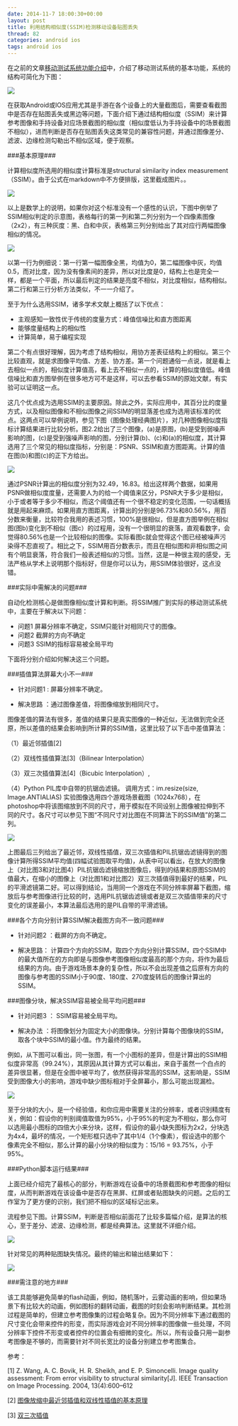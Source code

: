 ```yaml
---
date: 2014-11-7 18:00:30+00:00
layout: post
title: 利用结构相似度(SSIM)检测移动设备贴图丢失
thread: 82
categories: android ios
tags: android ios
---
```


在之前的文章[移动测试系统功能介绍](http://gitzx.github.io/mtl-system/)中，介绍了移动测试系统的基本功能，系统的结构可简化为下图：

![](/assets/blog_pic/mtl_struct.PNG)

在获取Android或IOS应用尤其是手游在各个设备上的大量截图后，需要查看截图中是否存在贴图丢失或黑边等问题，下面介绍下通过结构相似度（SSIM）来计算参考图像和手持设备对应场景截图的相似度（相似度低认为手持设备中的场景截图不相似），进而判断是否存在贴图丢失这类常见的兼容性问题，并通过图像差分、滤波、边缘检测勾勒出不相似区域，便于观察。

###基本原理###

计算相似度所选用的相似度计算标准是structural similarity  index measurement（SSIM）。由于公式在markdown中不方便排版，这里截成图片。。

![](/assets/blog_pic/formula_ssim.PNG)

以上是数学上的说明，如果你对这个标准没有一个感性的认识，下图中例举了SSIM相似判定的示意图，表格每行的第一列和第二列分别为一个四像素图像（2x2），有三种灰度：黑、白和中灰，表格第三列分别给出了其对应行两幅图像相似的情况。

![](/assets/blog_pic/compare_ssim.PNG)

以第一行为例细说：第一行第一幅图像全黑，均值为0，第二幅图像中灰，均值0.5，而对比度，因为没有像素间的差异，所以对比度是0，结构上也是完全一样，都是一个平面，所以最后判定的结果是亮度不相似，对比度相似，结构相似。第二行和第三行分析方法类似，不一一介绍了。

至于为什么选用SSIM，诸多学术文献上概括了以下优点：

- 主观感知一致性优于传统的度量方式：峰值信噪比和直方图距离
- 能够度量结构上的相似性
- 计算简单，易于编程实现

第二个有点很好理解，因为考虑了结构相似，用协方差表征结构上的相似。第三个比较直观，就是求图像平均值、方差、协方差。第一个问题通俗一点说，就是看上去相似一点的，相似度计算值高，看上去不相似一点的，计算的相似度值低。峰值信噪比和直方图举例在很多地方可不是这样，可以去参看SSIM的原始文献，有实验可以证明这一点。

这几个优点成为选用SSIM的主要原因。除此之外，实际应用中，其百分比的度量方式，以及相似图像和不相似图像之间SSIM的明显落差也成为选用该标准的优点。这两点可以举例说明，参见下图（图像处理经典图片），对几种图像相似度指标计算结果进行比较分析。图2.2给出了三个图像，(a)是原图，(b)是受到弱噪声影响的图，(c)是受到强噪声影响的图，分别计算(b)、(c)和(a)的相似度，其计算选用了三个常见的相似度指标，分别是：PSNR、SSIM和直方图距离。计算的值在图(b)和图(c)的正下方给出。

![](/assets/blog_pic/classic_pic_ssim.PNG)

通过PSNR计算出的相似度分别为32.49，16.83。给出这样两个数据，如果用PSNR做相似度度量，还需要人为的给一个阈值来区分，PSNR大于多少是相似，小于或者等于多少不相似，而这个阈值还有一个很不稳定的变化范围，一句话概括就是用起来麻烦。如果用直方图距离，计算出的分别是96.73%和80.56%，用百分数来衡量，比较符合我用的表述习惯，100%是很相似，但是直方图举例在相似图(图b)变化到不相似（图c）的过程用，没有一个很明显的衰落，直观看数字，会觉得80.56%也是一个比较相似的图像。实际看图c就会觉得这个图已经被噪声污染得不忍直视了。相比之下，SSIM用百分数表示，而且在相似图和非相似图之间有个明显衰落，符合我们一般表述相似的习惯。当然，这是一种很主观的感受，无法严格从学术上说明那个指标好，但是你可以认为，用SSIM体验很好，这点没错。

###实际中需解决的问题###

自动化检测核心是做图像相似度计算和判断。将SSIM推广到实际的移动测试系统中，主要在于解决以下问题：

- 问题1 屏幕分辨率不确定，SSIM只能针对相同尺寸的图像。
- 问题2 截屏的方向不确定
- 问题3 SSIM的指标容易被全局平均

下面将分别介绍如何解决这三个问题。

###插值算法屏幕大小不一###

- 针对问题1 : 屏幕分辨率不确定。

- 解决思路 ：通过图像差值，将图像缩放到相同尺寸。


图像差值的算法有很多，差值的结果只是真实图像的一种近似，无法做到完全还原，所以差值的结果会影响到所计算的SSIM值，这里比较了以下击中差值算法：

（1）最近邻插值[2]

（2）双线性插值算法[3]（Bilinear Interpolation）

（3）双三次插值算法[4]（Bicubic Interpolation）, 

（4）Python PIL库中自带的抗锯齿滤镜。
调用方式：im.resize(size, Image.ANTIALIAS)
实验图像选用四个游戏场景截图（1024x768），在photoshop中将该图缩放到不同的尺寸，用于模拟在不同设别上图像被拉伸到不同的尺寸。各尺寸可以参见下图“不同尺寸对比图在不同算法下的SSIM值”的第二列。

![](/assets/blog_pic/size_ssim.PNG)

上图最后三列给出了最近邻，双线性插值，双三次插值和PIL抗锯齿滤镜得到的图像计算所得SSIM平均值(四幅试验图取平均值)，从表中可以看出，在放大的图像上（对比图3和对比图4）PIL抗锯齿滤镜缩放图像后，得到的结果和原图SSIM的值最大，在缩小的图像上（对比图1和对比图2）双三次插值得到最好的结果，PIL的平滑滤镜第二好。可以得到结论，当用同一个游戏在不同分辨率屏幕下截图，缩放后与参考图像进行比较的时，选用PIL抗锯齿滤镜或者是双三次插值带来的尺寸变化的误差最小，本算法最后选用的是PIL自带的平滑滤镜。

###各个方向分别计算SSIM解决截图方向不一致问题###

- 针对问题2 ：截屏的方向不确定。

- 解决思路： 计算四个方向的SSIM，取四个方向分别计算SSIM，四个SSIM中的最大值所在的方向即是与图像参考图像相似度最高的那个方向，将作为最后结果的方向。由于游戏场景本身的复杂性，所以不会出现差值之后原有方向的图像与参考图的SSIM小于90度、180度、270度旋转后的图像计算出的SSIM。

###图像分块，解决SSIM容易被全局平均问题###

- 针对问题3 ： SSIM容易被全局平均。

- 解决办法 ：将图像划分为固定大小的图像块。分别计算每个图像块的SSIM，取各个块中SSIM的最小值。作为最终的结果。

例如，从下图可以看出，同一张图，有一个小图标的差异，但是计算出的SSIM相似度非常高（99.24%），其原因从其计算方式可以看出，来自于虽然一个白点的差异很显著，但是在全图中被平均了，依然获得非常高的SSIM，这影响是，SSIM受到图像大小的影响，游戏中缺少图标相对于全屏幕小，那么可能出现漏检。

![](/assets/blog_pic/game_example_ssim.PNG)

至于分块的大小，是一个经验值，和你应用中需要关注的分辨率，或者识别精度有关，例如：假设你的判别阈值取值为95%，小于95%的判定为不相似，那么你可以选用最小图标的四倍大小来分块，这样，假设你的最小缺失图标为2x2，分块选为4x4，最坏的情况，一个矩形框只选中了其中1/4（1个像素），假设选中的那个像素完全不相似，那么计算的最小分块的相似度为：15/16 = 93.75%，小于95%。

###Python脚本运行结果###

上面已经介绍完了最核心的部分，判断游戏在设备中的场景截图和参考图像的相似度，从而判断游戏在该设备中是否存在黑屏、红屏或者贴图缺失的问题。之后的工作室为了更方便的识别，我们把不相似的区域标记出来。

流程参见下图。计算SSIM，判断是否相似前面花了比较多篇幅介绍，是算法的核心，至于差分、滤波、边缘检测，都是经典算法。这里就不详细介绍。 

![](/assets/blog_pic/compute_ssim.PNG)

针对常见的两种贴图缺失情况。最终的输出和输出结果如下：

![](/assets/blog_pic/result_ssim.PNG)


###需注意的地方###

该工具能够避免简单的flash动画，例如，随机落叶，云雾动画的影响，但如果场景下有比较大的动画，例如图标的翻转动画，截图的时刻会影响判断结果。其检测过程是简单的，但建立参考图像集的过程会略复杂。因为不同分辨率下通过截图的尺寸变化会带来控件的形变，而实际游戏会对不同分辨率的图像做一些处理，不同分辨率下控件不形变或者控件的位置会有细微的变化。所以，所有设备只用一副参考图像是不够的，而需要针对不同长宽比的设备分别建立参考图集合。

参考：

[1] Z. Wang, A. C. Bovik, H. R. Sheikh, and E. P. Simoncelli. Image quality assessment: From error visibility to structural similarity[J]. IEEE Transaction on Image Processing. 2004, 13(4):600–612

[2] [图像放缩中最近邻插值和双线性插值的基本原理](http://blog.csdn.net/andrew659/article/details/4818988)

[3] [双三次插值](http://zh.wikipedia.org/wiki/%E5%8F%8C%E4%B8%89%E6%AC%A1%E6%8F%92%E5%80%BC)